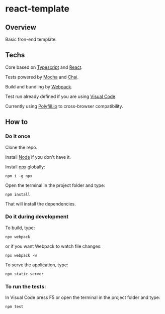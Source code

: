 # react-template

## Overview

Basic fron-end template. 

## Techs

Core based on [Typescript](https://www.typescriptlang.org/) and [React](https://reactjs.org/).

Tests powered by [Mocha](https://mochajs.org/) and [Chai](https://www.chaijs.com/).

Build and bundling by [Webpack](https://webpack.js.org/).

Test run already defined if you are using [Visual Code](https://code.visualstudio.com/download).

Currently using [Polyfill.io](https://polyfill.io/v2/docs/) to cross-browser compatibility.

## How to

### Do it once
Clone the repo.

Install [Node](https://nodejs.org) if you don't have it.

Install [npx](https://www.npmjs.com/package/npx) globally:
```
npm i -g npx
```

Open the terminal in the project folder and type:
```
npm install
```
That will install the dependencies. 

### Do it during development

To build, type:

```
npx webpack
```
or if you want Webpack to watch file changes:
```
npx webpack -w
```

To serve the application, type:
```
npx static-server
```


### To run the tests:

In Visual Code press F5 or open the terminal in the project folder and type:
```
npm test
```